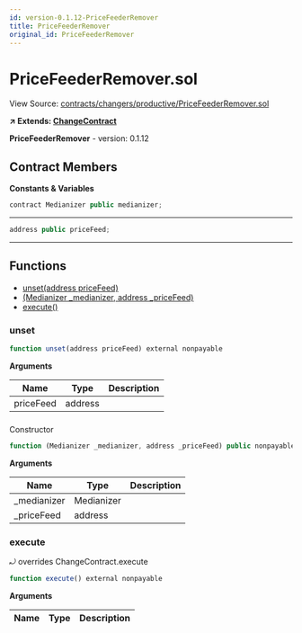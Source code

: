 ```yaml
---
id: version-0.1.12-PriceFeederRemover
title: PriceFeederRemover
original_id: PriceFeederRemover
---
```


# PriceFeederRemover.sol

View Source: [contracts/changers/productive/PriceFeederRemover.sol](../../contracts/changers/productive/PriceFeederRemover.sol)

**↗ Extends: [ChangeContract](ChangeContract.md)**

**PriceFeederRemover** - version: 0.1.12

## Contract Members
**Constants & Variables**

```js
contract Medianizer public medianizer;
```
---

```js
address public priceFeed;
```
---

## Functions

- [unset(address priceFeed)](#unset)
- [(Medianizer _medianizer, address _priceFeed)](#pricefeederremoversol)
- [execute()](#execute)

### unset

```js
function unset(address priceFeed) external nonpayable
```

**Arguments**

| Name        | Type           | Description  |
| ------------- |------------- | -----|
| priceFeed | address |  | 

### 

Constructor

```js
function (Medianizer _medianizer, address _priceFeed) public nonpayable
```

**Arguments**

| Name        | Type           | Description  |
| ------------- |------------- | -----|
| _medianizer | Medianizer |  | 
| _priceFeed | address |  | 

### execute

⤾ overrides ChangeContract.execute

```js
function execute() external nonpayable
```

**Arguments**

| Name        | Type           | Description  |
| ------------- |------------- | -----|

